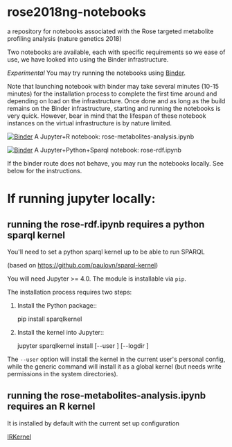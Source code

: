 # rose2018ng-notebooks

a repository for notebooks associated with the Rose targeted metabolite profiling analysis (nature genetics 2018)

Two notebooks are available, each with specific requirements so we ease of use, we have looked into using the Binder infrastructure.

_Experimental_ You may try running the notebooks using [Binder](https://mybinder.org/).

Note that launching notebook with binder may take several minutes (10-15 minutes) for the installation process to complete the first time around and depending on load on the infrastructure. Once done and as long as the build remains on the Binder infrastructure, starting and running the notebooks is very quick. However, bear in mind that the lifespan of these notebook instances on the virtual infrastructure is by nature limited.

[![Binder](http://mybinder.org/badge_logo.svg)](http://beta.mybinder.org/v2/gh/proccaserra/rose2018ng-notebook/master?filepath=rose-metabolites-analysis.ipynb) A Jupyter+R notebook: rose-metabolites-analysis.ipynb

[![Binder](http://mybinder.org/badge_logo.svg)](http://beta.mybinder.org/v2/gh/proccaserra/rose2018ng-notebook/master?filepath=rose-rdf.ipynb) A Jupyter+Python+Sparql notebook: rose-rdf.ipynb

If the binder route does not behave, you may run the notebooks locally. See below for the instructions.

# If running jupyter locally:

## running the rose-rdf.ipynb requires a python sparql kernel

You'll need to set a python sparql kernel  up to be able to run SPARQL

(based on https://github.com/paulovn/sparql-kernel)

You will need Jupyter >= 4.0. The module is installable via ``pip``.

The installation process requires two steps:

1. Install the Python package::

     pip install sparqlkernel

2. Install the kernel into Jupyter::

     jupyter sparqlkernel install [--user ] [--logdir  ]

The ``--user`` option will install the kernel in the current user's personal
config, while the generic command will install it as a global kernel (but
needs write permissions in the system directories).


## running the rose-metabolites-analysis.ipynb requires an R kernel

It is installed by default with the current set up  configuration

[IRKernel](https://irknernel.github.io)
